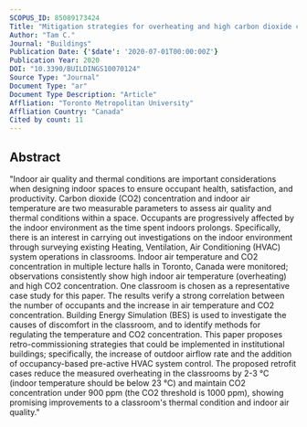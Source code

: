 ```yaml
---
SCOPUS_ID: 85089173424
Title: "Mitigation strategies for overheating and high carbon dioxide concentration within institutional buildings: A case study in Toronto, Canada"
Author: "Tam C."
Journal: "Buildings"
Publication Date: {'$date': '2020-07-01T00:00:00Z'}
Publication Year: 2020
DOI: "10.3390/BUILDINGS10070124"
Source Type: "Journal"
Document Type: "ar"
Document Type Description: "Article"
Affliation: "Toronto Metropolitan University"
Affliation Country: "Canada"
Cited by count: 11
---
```


## Abstract
"Indoor air quality and thermal conditions are important considerations when designing indoor spaces to ensure occupant health, satisfaction, and productivity. Carbon dioxide (CO2) concentration and indoor air temperature are two measurable parameters to assess air quality and thermal conditions within a space. Occupants are progressively affected by the indoor environment as the time spent indoors prolongs. Specifically, there is an interest in carrying out investigations on the indoor environment through surveying existing Heating, Ventilation, Air Conditioning (HVAC) system operations in classrooms. Indoor air temperature and CO2 concentration in multiple lecture halls in Toronto, Canada were monitored; observations consistently show high indoor air temperature (overheating) and high CO2 concentration. One classroom is chosen as a representative case study for this paper. The results verify a strong correlation between the number of occupants and the increase in air temperature and CO2 concentration. Building Energy Simulation (BES) is used to investigate the causes of discomfort in the classroom, and to identify methods for regulating the temperature and CO2 concentration. This paper proposes retro-commissioning strategies that could be implemented in institutional buildings; specifically, the increase of outdoor airflow rate and the addition of occupancy-based pre-active HVAC system control. The proposed retrofit cases reduce the measured overheating in the classrooms by 2-3 °C (indoor temperature should be below 23 °C) and maintain CO2 concentration under 900 ppm (the CO2 threshold is 1000 ppm), showing promising improvements to a classroom's thermal condition and indoor air quality."
